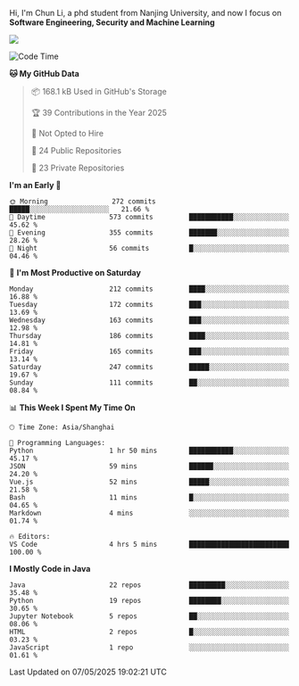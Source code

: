 Hi, I'm Chun Li, a phd student from Nanjing University, and now I focus on **Software Engineering, Security and Machine Learning**

<!--![GitHub Snake Light](https://github.com/pppppkun/pppppkun/blob/output/github-snake.svg#gh-light-mode-only)-->
<!--![GitHub Snake dark](https://github.com/pppppkun/pppppkun/blob/output/github-snake-dark.svg#gh-dark-mode-only)-->

![](https://komarev.com/ghpvc/?username=pppppkun)
<!--START_SECTION:waka-->
![Code Time](http://img.shields.io/badge/Code%20Time-2%2C050%20hrs%203%20mins-blue)

**🐱 My GitHub Data** 

> 📦 168.1 kB Used in GitHub's Storage 
 > 
> 🏆 39 Contributions in the Year 2025
 > 
> 🚫 Not Opted to Hire
 > 
> 📜 24 Public Repositories 
 > 
> 🔑 23 Private Repositories 
 > 
**I'm an Early 🐤** 

```text
🌞 Morning                272 commits         █████░░░░░░░░░░░░░░░░░░░░   21.66 % 
🌆 Daytime                573 commits         ███████████░░░░░░░░░░░░░░   45.62 % 
🌃 Evening                355 commits         ███████░░░░░░░░░░░░░░░░░░   28.26 % 
🌙 Night                  56 commits          █░░░░░░░░░░░░░░░░░░░░░░░░   04.46 % 
```
📅 **I'm Most Productive on Saturday** 

```text
Monday                   212 commits         ████░░░░░░░░░░░░░░░░░░░░░   16.88 % 
Tuesday                  172 commits         ███░░░░░░░░░░░░░░░░░░░░░░   13.69 % 
Wednesday                163 commits         ███░░░░░░░░░░░░░░░░░░░░░░   12.98 % 
Thursday                 186 commits         ████░░░░░░░░░░░░░░░░░░░░░   14.81 % 
Friday                   165 commits         ███░░░░░░░░░░░░░░░░░░░░░░   13.14 % 
Saturday                 247 commits         █████░░░░░░░░░░░░░░░░░░░░   19.67 % 
Sunday                   111 commits         ██░░░░░░░░░░░░░░░░░░░░░░░   08.84 % 
```


📊 **This Week I Spent My Time On** 

```text
🕑︎ Time Zone: Asia/Shanghai

💬 Programming Languages: 
Python                   1 hr 50 mins        ███████████░░░░░░░░░░░░░░   45.17 % 
JSON                     59 mins             ██████░░░░░░░░░░░░░░░░░░░   24.20 % 
Vue.js                   52 mins             █████░░░░░░░░░░░░░░░░░░░░   21.58 % 
Bash                     11 mins             █░░░░░░░░░░░░░░░░░░░░░░░░   04.65 % 
Markdown                 4 mins              ░░░░░░░░░░░░░░░░░░░░░░░░░   01.74 % 

🔥 Editors: 
VS Code                  4 hrs 5 mins        █████████████████████████   100.00 % 
```

**I Mostly Code in Java** 

```text
Java                     22 repos            █████████░░░░░░░░░░░░░░░░   35.48 % 
Python                   19 repos            ████████░░░░░░░░░░░░░░░░░   30.65 % 
Jupyter Notebook         5 repos             ██░░░░░░░░░░░░░░░░░░░░░░░   08.06 % 
HTML                     2 repos             █░░░░░░░░░░░░░░░░░░░░░░░░   03.23 % 
JavaScript               1 repo              ░░░░░░░░░░░░░░░░░░░░░░░░░   01.61 % 
```




 Last Updated on 07/05/2025 19:02:21 UTC
<!--END_SECTION:waka-->
